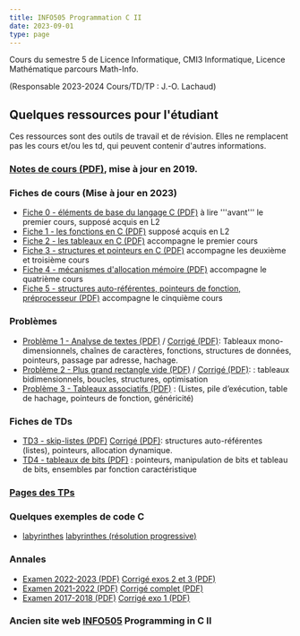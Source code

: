 ```yaml
---
title: INFO505 Programmation C II
date: 2023-09-01
type: page
---
```


Cours du semestre 5 de Licence Informatique, CMI3 Informatique, Licence Mathématique parcours Math-Info.

(Responsable 2023-2024 Cours/TD/TP : J.-O. Lachaud)

## Quelques ressources pour l'étudiant

Ces ressources sont des outils de travail et de révision. Elles ne
remplacent pas les cours et/ou les td, qui peuvent contenir d'autres
informations.

### [Notes de cours (PDF)](Cours/notes-de-cours.pdf), mise à jour en 2019.

### Fiches de cours (Mise à jour en 2023)

* [Fiche 0 - éléments de base du langage C (PDF)](Cours/fiche-0.pdf) à lire '''avant''' le premier cours, supposé acquis en L2
* [Fiche 1 - les fonctions en C (PDF)](Cours/fiche-1.pdf)  supposé acquis en L2
* [Fiche 2 - les tableaux en C (PDF)](Cours/fiche-2.pdf) accompagne le premier cours
* [Fiche 3 - structures et pointeurs en C (PDF)](Cours/fiche-3.pdf) accompagne les deuxième et troisième cours 
* [Fiche 4 - mécanismes d'allocation mémoire (PDF)](Cours/fiche-4.pdf) accompagne le quatrième cours 
* [Fiche 5 - structures auto-référentes, pointeurs de fonction, préprocesseur (PDF)](Cours/fiche-5.pdf) accompagne le cinquième cours

### Problèmes

* [Problème 1 - Analyse de textes (PDF)](Problemes/probleme-1.pdf) / [Corrigé (PDF)](Problemes/probleme-1-sol.pdf):
  Tableaux mono-dimensionnels, chaînes de caractères, fonctions,
  structures de données, pointeurs, passage par adresse, hachage.
* [Problème 2 - Plus grand rectangle vide (PDF)](Problemes/probleme-2.pdf) / [Corrigé (PDF)](Problemes/probleme-2-sol.pdf): :
  tableaux bidimensionnels, boucles, structures, optimisation
* [Problème 3 - Tableaux associatifs (PDF)](Problemes/probleme-3.pdf) : (Listes, pile d’exécution, table de hachage, pointeurs de fonction, généricité)

### Fiches de TDs

* [TD3 - skip-listes (PDF)](TDs/td-3.pdf) [Corrigé (PDF)](TDs/td-3-sol.pdf): structures auto-référentes (listes), pointeurs, allocation dynamique.
* [TD4 - tableaux de bits (PDF)](TDs/td-4.pdf) : pointeurs, manipulation de bits et tableau de bits, ensembles par fonction caractéristique

### [Pages des TPs](Tests/html)

### Quelques exemples de code C

* [labyrinthes](Lessons/lesson-3-a.c) [labyrinthes (résolution progressive)](Lessons/lesson-3-b.c)

### Annales

* [Examen 2022-2023 (PDF)](Examens/examen-2022-2023.pdf) [Corrigé exos 2 et 3 (PDF)](Examens/examen-sol-2022-2023.pdf)
* [Examen 2021-2022 (PDF)](Examens/examen-2021-2022.pdf) [Corrigé complet (PDF)](Examens/examen-sol-2021-2022.pdf)
* [Examen 2017-2018 (PDF)](Examens/examen-2017-2018.pdf) [Corrigé exo 1 (PDF)](Examens/examen-sol-exo1-2017-2018.pdf)

### Ancien site web [INFO505](http://os-vps418.infomaniak.ch:1250/mediawiki/index.php/INFO505_:_Programmation_C) Programming in C II 
